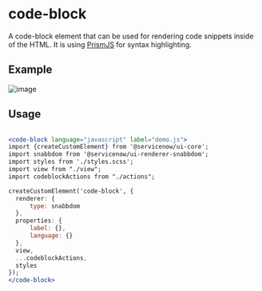 # code-block

A code-block element that can be used for rendering code snippets inside of the HTML. It is using [PrismJS](https://prismjs.com/) for syntax highlighting.

Example
---
![image](https://user-images.githubusercontent.com/19704768/96255967-1d9a9080-0fb8-11eb-818a-36236360a2cb.png)

Usage
---
  ```jsx
 
  <code-block language="javascript" label="demo.js">
  import {createCustomElement} from '@servicenow/ui-core';
import snabbdom from '@servicenow/ui-renderer-snabbdom';
import styles from './styles.scss';
import view from "./view";
import codeblockActions from "./actions";

createCustomElement('code-block', {
	renderer: {
		type: snabbdom
	},
	properties: {
		label: {},
		language: {}
	},
	view,
	...codeblockActions,
	styles
});
  </code-block>
  ```

